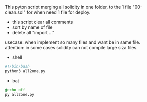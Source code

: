 This pyton script merging all solidity in one folder, to the 1 file "00-clean.sol" for when need 1 file for deploy.
- this script clear all comments
- sort by name of file
- delete all "import ..."

usecase: when implement so many files and want be in same file.\
attention: in some cases solidity can not compile large siza files.

- shell
```sh
#!/bin/bash
python3 all2one.py
```
- bat
```bat
@echo off
py all2one.py
```
